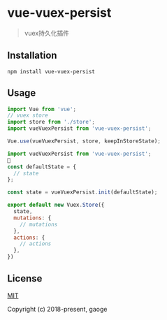 # vue-vuex-persist
> vuex持久化插件

## Installation
```
npm install vue-vuex-persist
```

## Usage

```javascript
import Vue from 'vue';
// vuex store
import store from './store';
import vueVuexPersist from 'vue-vuex-persist';

Vue.use(vueVuexPersist, store, keepInStoreState);
```

```javascript
import vueVuexPersist from 'vue-vuex-persist';

const defaultState = {
  // state
};

const state = vueVuexPersist.init(defaultState);

export default new Vuex.Store({
  state,
  mutations: {
    // mutations
  },
  actions: {
    // actions
  },
})
```

## License

[MIT](http://opensource.org/licenses/MIT)

Copyright (c) 2018-present, gaoge

